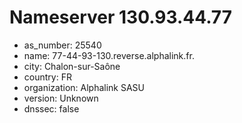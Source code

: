 # Nameserver 130.93.44.77

* as_number: 25540
* name: 77-44-93-130.reverse.alphalink.fr.
* city: Chalon-sur-Saône
* country: FR
* organization: Alphalink SASU
* version: Unknown
* dnssec: false
